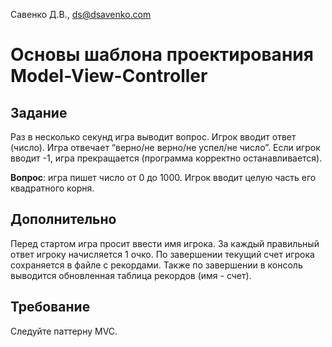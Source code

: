 Савенко Д.В., <ds@dsavenko.com>

# Основы шаблона проектирования Model-View-Controller

## Задание

Раз в несколько секунд игра выводит вопрос. Игрок вводит ответ (число). Игра отвечает “верно/не верно/не успел/не число”. Если игрок вводит -1, игра прекращается (программа корректно останавливается).

**Вопрос**: игра пишет число от 0 до 1000. Игрок вводит целую часть его квадратного корня.

## Дополнительно

Перед стартом игра просит ввести имя игрока. За каждый правильный ответ игроку начисляется 1 очко. По завершении текущий счет игрока сохраняется в файле с рекордами. Также по завершении в консоль выводится обновленная таблица рекордов (имя - счет).

## Требование

Следуйте паттерну MVC.
